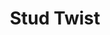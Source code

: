 ---
title: 'Stud Twist'
icon: icon.png
redirect: 'techs/rotations/function:stud_twist'

content:
    items: 
        - '@taxonomy.function': 'stud_twist'
    filter:
        published: true
        type: 'tech' 
---